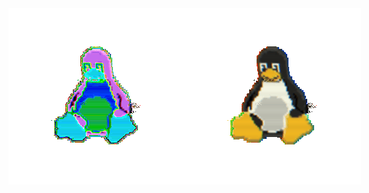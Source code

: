 <div style="display:flex;align-items:center;">
  <img src="https://raw.githubusercontent.com/odigij/odigij/refs/heads/main/assets/tux-pixelated-dark.gif#gh-dark-mode-only">
  <img src="https://raw.githubusercontent.com/odigij/odigij/refs/heads/main/assets/tux-pixelated-light.gif#gh-light-mode-only">
  <!---
  <img src="https://raw.githubusercontent.com/odigij/odigij/refs/heads/main/assets/arch-dark.gif#gh-dark-mode-only">
  <img src="https://raw.githubusercontent.com/odigij/odigij/refs/heads/main/assets/arch-light.gif#gh-light-mode-only">
  <img src="https://raw.githubusercontent.com/odigij/odigij/refs/heads/main/assets/nvim-dark.gif#gh-dark-mode-only">
  <img src="https://raw.githubusercontent.com/odigij/odigij/refs/heads/main/assets/nvim-light.gif#gh-light-mode-only">
  -->
</div>

